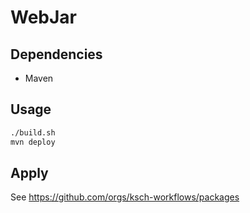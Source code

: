 # WebJar

## Dependencies

- Maven

## Usage

```bash
./build.sh
mvn deploy
```

## Apply

See https://github.com/orgs/ksch-workflows/packages
